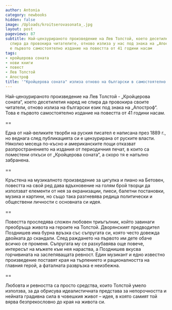 ```yaml
---
author: Antonia
category: newbooks
hidden: false
image: /Uploads/kroitserovasonata_.jpg
layout: post
pageviews: 87
subtitle: Най-цензурираното произведение на Лев Толстой, което десетилетия наред не
  спира да провокира читателите, отново излиза у нас под знака на „Апостроф“. Това
  е първото самостоятелно издание на повестта от 41 години насам
tags:
- кройцерова соната
- нови книги
- повест
- Лев Толстой
- Апостроф
title: '"Кройцерова соната" излиза отново на български в самостоятелно издание'
---
```


Най-цензурираното произведение на Лев Толстой - „Кройцерова соната“, което десетилетия наред не спира да провокира своите читатели, отново излиза на български език под знака на „Апостроф“. Това е първото самостоятелно издание на повестта от 41 години насам.

\==

Една от най-великите творби на руския писател е написана през 1889 г., но веднага след публикацията си е цензурирана от руските власти. Няколко месеца по-късно и американските пощи отказват разпространението на издания от периодичния печат, в които са поместени откъси от „Кройцерова соната“, а скоро тя е напълно забранена. 

\==

Кръстена на музикалното произведение за цигулка и пиано на Бетовен, повестта на свой ред дава вдъхновение на голям брой творци да използват елементи от нея за екранизации, пиеси, балетни постановки, музика и картини, но също така разгневява редица политически и обществени личности с основната си идея.

\==

Повестта проследява сложен любовен триъгълник, който завинаги преобръща живота на героите на Толстой. Дворянският предводител Позднишев има бурна връзка със съпругата си, която често довежда двойката до скандали. След раждането на първото им дете обаче всичко се променя. Съпругата му се разхубавява още повече, интересът на мъжете към нея нараства, а Позднишев вкусва горчивината на заслепяващата ревност. Един музикант и едно известно произведение поставят края на търпението и рационалността на главния герой, а фаталната развръзка е неизбежна.

\==

Любовта и ревността са просто средства, които Толстой умело използва, за да обрисува идеалистичната представа за непорочността и нейната градивна сила в човешкия живот – идея, в която самият той вярва безпрекословно до края на живота си.